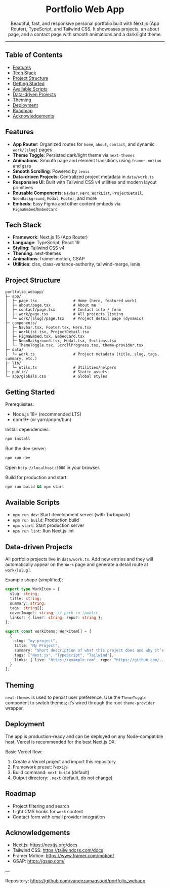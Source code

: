 <div align="center">

# Portfolio Web App

Beautiful, fast, and responsive personal portfolio built with Next.js (App Router), TypeScript, and Tailwind CSS. It showcases projects, an about page, and a contact page with smooth animations and a dark/light theme.

</div>

---

## Table of Contents
- [Features](#features)
- [Tech Stack](#tech-stack)
- [Project Structure](#project-structure)
- [Getting Started](#getting-started)
- [Available Scripts](#available-scripts)
- [Data-driven Projects](#data-driven-projects)
- [Theming](#theming)
- [Deployment](#deployment)
- [Roadmap](#roadmap)
- [Acknowledgements](#acknowledgements)

## Features
- **App Router**: Organized routes for `home`, `about`, `contact`, and dynamic `work/[slug]` pages
- **Theme Toggle**: Persisted dark/light theme via `next-themes`
- **Animations**: Smooth page and element transitions using `framer-motion` and `gsap`
- **Smooth Scrolling**: Powered by `lenis`
- **Data-driven Projects**: Centralized project metadata in `data/work.ts`
- **Responsive UI**: Built with Tailwind CSS v4 utilities and modern layout primitives
- **Reusable Components**: `Navbar`, `Hero`, `WorkList`, `ProjectDetail`, `NeonBackground`, `Modal`, `Footer`, and more
- **Embeds**: Easy Figma and other content embeds via `FigmaEmbed`/`EmbedCard`

## Tech Stack
- **Framework**: Next.js 15 (App Router)
- **Language**: TypeScript, React 19
- **Styling**: Tailwind CSS v4
- **Theming**: next-themes
- **Animations**: framer-motion, GSAP
- **Utilities**: clsx, class-variance-authority, tailwind-merge, lenis

## Project Structure
```
portfolio_webapp/
├─ app/
│  ├─ page.tsx                # Home (hero, featured work)
│  ├─ about/page.tsx          # About me
│  ├─ contact/page.tsx        # Contact info / form
│  ├─ work/page.tsx           # All projects listing
│  └─ work/[slug]/page.tsx    # Project detail page (dynamic)
├─ components/
│  ├─ Navbar.tsx, Footer.tsx, Hero.tsx
│  ├─ WorkList.tsx, ProjectDetail.tsx
│  ├─ FigmaEmbed.tsx, EmbedCard.tsx
│  ├─ NeonBackground.tsx, Modal.tsx, Sections.tsx
│  └─ ThemeToggle.tsx, ScrollProgress.tsx, theme-provider.tsx
├─ data/
│  └─ work.ts                 # Project metadata (title, slug, tags, summary, etc.)
├─ lib/
│  └─ utils.ts                # Utilities/helpers
├─ public/                    # Static assets
└─ app/globals.css            # Global styles
```

## Getting Started
Prerequisites:
- Node.js 18+ (recommended LTS)
- npm 9+ (or yarn/pnpm/bun)

Install dependencies:
```bash
npm install
```

Run the dev server:
```bash
npm run dev
```

Open `http://localhost:3000` in your browser.

Build for production and start:
```bash
npm run build && npm start
```

## Available Scripts
- `npm run dev`: Start development server (with Turbopack)
- `npm run build`: Production build
- `npm start`: Start production server
- `npm run lint`: Run Next.js lint

## Data-driven Projects
All portfolio projects live in `data/work.ts`. Add new entries and they will automatically appear on the `Work` page and generate a detail route at `work/[slug]`.

Example shape (simplified):
```ts
export type WorkItem = {
  slug: string;
  title: string;
  summary: string;
  tags: string[];
  coverImage?: string; // path in /public
  links?: { live?: string; repo?: string };
};

export const workItems: WorkItem[] = [
  {
    slug: "my-project",
    title: "My Project",
    summary: "Short description of what this project does and why it’s cool.",
    tags: ["Next.js", "TypeScript", "Tailwind"],
    links: { live: "https://example.com", repo: "https://github.com/..." }
  }
];
```

## Theming
`next-themes` is used to persist user preference. Use the `ThemeToggle` component to switch themes; it’s wired through the root `theme-provider` wrapper.

## Deployment
The app is production-ready and can be deployed on any Node-compatible host. Vercel is recommended for the best Next.js DX.

Basic Vercel flow:
1. Create a Vercel project and import this repository
2. Framework preset: Next.js
3. Build command: `next build` (default)
4. Output directory: `.next` (default, do not change)

## Roadmap
- Project filtering and search
- Light CMS hooks for `work` content
- Contact form with email provider integration

## Acknowledgements
- Next.js: https://nextjs.org/docs
- Tailwind CSS: https://tailwindcss.com/docs
- Framer Motion: https://www.framer.com/motion/
- GSAP: https://gsap.com/

—

Repository: https://github.com/vaneezamaqsood/portfolio_webapp

